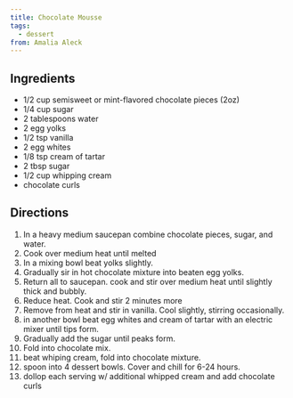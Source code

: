 ```yaml
---
title: Chocolate Mousse
tags:
  - dessert
from: Amalia Aleck
---
```



## Ingredients

-   1/2 cup semisweet or mint-flavored chocolate pieces (2oz) 
-   1/4 cup sugar
-   2 tablespoons water
-   2 egg yolks
-   1/2 tsp vanilla
-   2 egg whites
-   1/8 tsp cream of tartar
-   2 tbsp sugar
-   1/2 cup whipping cream
-   chocolate curls

## Directions

1.  In a heavy medium saucepan combine chocolate pieces, sugar, and water.
2.  Cook over medium heat until melted
3.  In a mixing bowl beat yolks slightly.
4.  Gradually sir in hot chocolate mixture into beaten egg yolks.
5.  Return all to saucepan. cook and stir over medium heat until slightly thick and bubbly.
6.  Reduce heat. Cook and stir 2 minutes more
7.  Remove from heat and stir in vanilla. Cool slightly, stirring occasionally.
8.  in another bowl beat egg whites and cream of tartar with an electric mixer until tips form.
9.  Gradually add the sugar until peaks form.
10. Fold into chocolate mix.
11. beat whiping cream, fold into chocolate mixture.
12. spoon into 4 dessert bowls. Cover and chill for 6-24 hours.
13. dollop each serving w/ additional whipped cream and add chocolate curls
